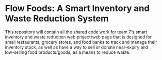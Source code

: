 # **Flow Foods: A Smart Inventory and Waste Reduction System**

This repository will contain all the shared code work for team 7's smart inventory and waste reduction web project/web page that is designed for small restaurants, grocery stores, and food banks to track and manage their inventory stock, as well as have a way to sell or donate near-expiry and low-selling food products/goods, as a means to reduce waste.
